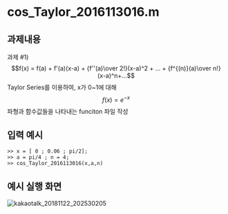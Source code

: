 # cos_Taylor_2016113016.m

## 과제내용

과제 #1) 
$$f(x) = f(a) + f'(a)(x-a) + {f''(a)\over 2!}(x-a)^2 + ... + {f^{(n)}(a)\over n!}(x-a)^n+...$$ Taylor Series를 이용하여, x가 0~1에 대해 $$f(x) = e^{-x}$$ 파형과 함수값들을 나타내는 funciton 파일 작성



## 입력 예시


    >> x = [ 0 ; 0.06 ; pi/2];
    >> a = pi/4 ; n = 4;
    >> cos_Taylor_2016113016(x,a,n)
    
    
 ## 예시 실행 화면 

   ![kakaotalk_20181122_202530205](https://user-images.githubusercontent.com/44545584/48903727-b34a4580-ee9f-11e8-85d4-202473b60c2b.jpg)

